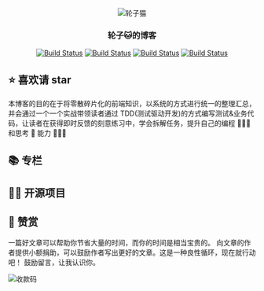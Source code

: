 <p align="center">
<img src="https://user-images.githubusercontent.com/12481194/161090897-a6f33c34-3689-422c-a38b-ae9c4622db9a.jpeg" alt="轮子猫">

</p>

<!-- 标题：居中 -->
<h3 align="center">轮子🐱的博客</h3>

<!-- 徽标 -->
<p align="center">
   <a href=""><img id="like" src="https://img.shields.io/badge/作者-轮子🐱-orange.svg" alt="Build Status"></a>
   <a href=""><img id="read" src="https://img.shields.io/badge/Juejun-掘金-green.svg" alt="Build Status"></a>
   <a href=""><img id="like" src="https://img.shields.io/badge/掘金-100+喜欢-red.svg" alt="Build Status"></a>
   <a href=""><img id="read" src="https://img.shields.io/badge/掘金-7k+阅读-blue.svg" alt="Build Status"></a>
  </p>

<!-- 介绍 -->

## ⭐️ 喜欢请 star

本博客的目的在于将零散碎片化的前端知识，以系统的方式进行统一的整理汇总，并会通过一个一个实战带领读者通过 TDD(测试驱动开发)的方式编写测试&业务代码，让读者在获得即时反馈的刻意练习中，学会拆解任务，提升自己的编程 👨🏻‍💻 和思考 🤔 能力 🍺🍺🍺

## 📚 专栏

## 🧑‍💻 开源项目

## 🤝 赞赏

一篇好文章可以帮助你节省大量的时间，而你的时间是相当宝贵的。 向文章的作者提供小额捐助，可以鼓励作者写出更好的文章。这是一种良性循环，现在就行动吧！ 鼓励留言，让我认识你。

![收款码](https://user-images.githubusercontent.com/12481194/161088975-69f57147-bf86-4e14-90e2-ef9465ef553b.jpeg)
